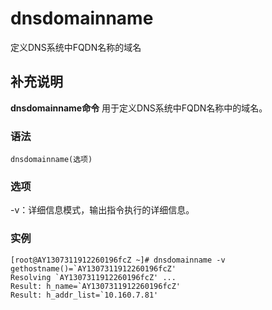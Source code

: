 dnsdomainname
===

定义DNS系统中FQDN名称的域名

## 补充说明

**dnsdomainname命令** 用于定义DNS系统中FQDN名称中的域名。

### 语法  

```
dnsdomainname(选项)
```

### 选项  

-v：详细信息模式，输出指令执行的详细信息。

### 实例  

```
[root@AY1307311912260196fcZ ~]# dnsdomainname -v
gethostname()=`AY1307311912260196fcZ'
Resolving `AY1307311912260196fcZ' ...
Result: h_name=`AY1307311912260196fcZ'
Result: h_addr_list=`10.160.7.81'
```


<!-- Linux命令行搜索引擎：https://jaywcjlove.github.io/linux-command/ -->